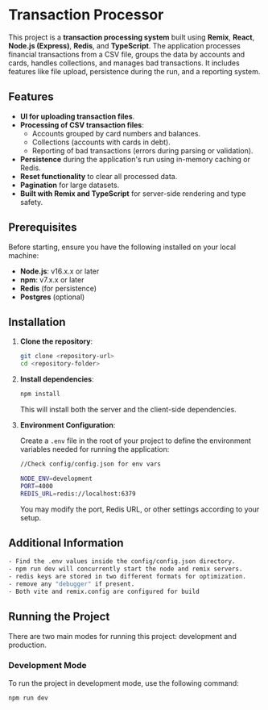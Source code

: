 # Transaction Processor

This project is a **transaction processing system** built using **Remix**, **React**, **Node.js (Express)**, **Redis**, and **TypeScript**. The application processes financial transactions from a CSV file, groups the data by accounts and cards, handles collections, and manages bad transactions. It includes features like file upload, persistence during the run, and a reporting system.

## Features

- **UI for uploading transaction files**.
- **Processing of CSV transaction files**:
  - Accounts grouped by card numbers and balances.
  - Collections (accounts with cards in debt).
  - Reporting of bad transactions (errors during parsing or validation).
- **Persistence** during the application's run using in-memory caching or Redis.
- **Reset functionality** to clear all processed data.
- **Pagination** for large datasets.
- **Built with Remix and TypeScript** for server-side rendering and type safety.

## Prerequisites

Before starting, ensure you have the following installed on your local machine:

- **Node.js**: v16.x.x or later
- **npm**: v7.x.x or later
- **Redis** (for persistence)
- **Postgres** (optional)

## Installation

1. **Clone the repository**:

   ```bash
   git clone <repository-url>
   cd <repository-folder>
   ```

2. **Install dependencies**:

   ```bash
   npm install
   ```

   This will install both the server and the client-side dependencies.

3. **Environment Configuration**:

   Create a `.env` file in the root of your project to define the environment variables needed for running the application:

   ```bash
   //Check config/config.json for env vars

   NODE_ENV=development
   PORT=4000
   REDIS_URL=redis://localhost:6379
   ```

   You may modify the port, Redis URL, or other settings according to your setup.

## Additional Information
```bash
- Find the .env values inside the config/config.json directory.
- npm run dev will concurrently start the node and remix servers.
- redis keys are stored in two different formats for optimization.
- remove any "debugger" if present.
- Both vite and remix.config are configured for build
```

## Running the Project

There are two main modes for running this project: development and production.

### Development Mode

To run the project in development mode, use the following command:

```bash
npm run dev
```
